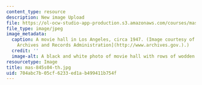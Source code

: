 ```yaml
---
content_type: resource
description: New image Upload
file: https://ol-ocw-studio-app-production.s3.amazonaws.com/courses/mas-845-special-topics-in-cinematic-storytelling-spring-2004/704abc7b05cf6233ed1ab499411b754f_mas-845s04-th.jpg
file_type: image/jpeg
image_metadata:
  caption: A movie hall in Los Angeles, circa 1947. (Image courtesy of the [U.S. National
    Archives and Records Administration](http://www.archives.gov.).)
  credit: ''
  image-alt: A black and white photo of movie hall with rows of wodden chairs.
resourcetype: Image
title: mas-845s04-th.jpg
uid: 704abc7b-05cf-6233-ed1a-b499411b754f
---
```

